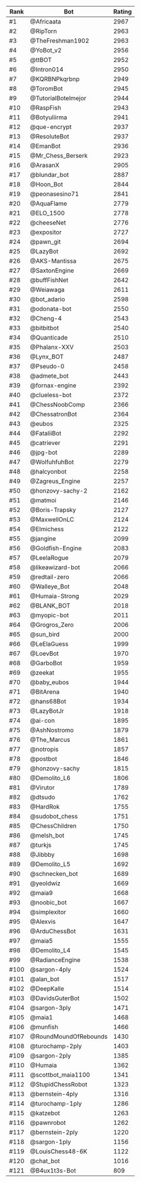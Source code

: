 Rank|Bot|Rating
---|---|---
#1|@Africaata|2967
#2|@RipTorn|2963
#3|@TheFreshman1902|2963
#4|@YoBot_v2|2956
#5|@ttBOT|2952
#6|@Intron014|2950
#7|@KQRBNPkqrbnp|2949
#8|@ToromBot|2945
#9|@TutorialBotelmejor|2944
#10|@RaspFish|2943
#11|@Botyuliirma|2941
#12|@que-encrypt|2937
#13|@ResoluteBot|2937
#14|@EmanBot|2936
#15|@Mr_Chess_Berserk|2923
#16|@ArasanX|2905
#17|@blundar_bot|2887
#18|@Hoon_Bot|2844
#19|@peonasesino71|2841
#20|@AquaFlame|2779
#21|@ELO_1500|2778
#22|@cheeseNet|2776
#23|@expositor|2727
#24|@pawn_git|2694
#25|@LazyBot|2692
#26|@AKS-Mantissa|2675
#27|@SaxtonEngine|2669
#28|@buffFishNet|2642
#29|@Weiawaga|2611
#30|@bot_adario|2598
#31|@odonata-bot|2550
#32|@Cheng-4|2543
#33|@bitbitbot|2540
#34|@Quanticade|2510
#35|@Phalanx-XXV|2503
#36|@Lynx_BOT|2487
#37|@Pseudo-0|2458
#38|@admete_bot|2443
#39|@fornax-engine|2392
#40|@clueless-bot|2372
#41|@ChessNoobComp|2366
#42|@ChessatronBot|2364
#43|@eubos|2325
#44|@FataliiBot|2292
#45|@catriever|2291
#46|@jpg-bot|2289
#47|@WolfuhfuhBot|2279
#48|@halcyonbot|2258
#49|@Zagreus_Engine|2257
#50|@honzovy-sachy-2|2162
#51|@matmoi|2146
#52|@Boris-Trapsky|2127
#53|@MaxwellOnLC|2124
#54|@Elmichess|2122
#55|@jangine|2099
#56|@Goldfish-Engine|2083
#57|@LeelaRogue|2079
#58|@likeawizard-bot|2066
#59|@redtail-zero|2066
#60|@Walleye_Bot|2048
#61|@Humaia-Strong|2029
#62|@BLANK_BOT|2018
#63|@myopic-bot|2011
#64|@Grogros_Zero|2006
#65|@sun_bird|2000
#66|@LeElaGuess|1999
#67|@LoevBot|1970
#68|@GarboBot|1959
#69|@zeekat|1955
#70|@baby_eubos|1944
#71|@BitArena|1940
#72|@hans68Bot|1934
#73|@LazyBotJr|1918
#74|@ai-con|1895
#75|@AshNostromo|1879
#76|@The_Marcus|1861
#77|@notropis|1857
#78|@postbot|1846
#79|@honzovy-sachy|1815
#80|@Demolito_L6|1806
#81|@Virutor|1789
#82|@dtsudo|1762
#83|@HardRok|1755
#84|@sudobot_chess|1751
#85|@ChessChildren|1750
#86|@melsh_bot|1745
#87|@turkjs|1745
#88|@Jibbby|1698
#89|@Demolito_L5|1692
#90|@schnecken_bot|1689
#91|@yeoldwiz|1669
#92|@maia9|1668
#93|@noobic_bot|1667
#94|@simplexitor|1660
#95|@Alexvis|1647
#96|@ArduChessBot|1631
#97|@maia5|1555
#98|@Demolito_L4|1545
#99|@RadianceEngine|1538
#100|@sargon-4ply|1524
#101|@alan_bot|1517
#102|@DeepKalle|1514
#103|@DavidsGuterBot|1502
#104|@sargon-3ply|1471
#105|@maia1|1468
#106|@munfish|1466
#107|@RoundMoundOfRebounds|1430
#108|@turochamp-2ply|1403
#109|@sargon-2ply|1385
#110|@Humaia|1362
#111|@scottbot_maia1100|1341
#112|@StupidChessRobot|1323
#113|@bernstein-4ply|1316
#114|@turochamp-1ply|1286
#115|@katzebot|1263
#116|@pawnrobot|1262
#117|@bernstein-2ply|1220
#118|@sargon-1ply|1156
#119|@LouisChess48-6K|1122
#120|@chat_bot|1016
#121|@B4ux1t3s-Bot|809
